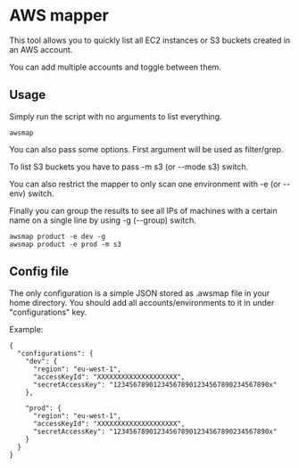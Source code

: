 # AWS mapper

This tool allows you to quickly list all EC2 instances or S3 buckets created
in an AWS account.

You can add multiple accounts and toggle between them.

## Usage

Simply run the script with no arguments to list everything.

```
awsmap
```

You can also pass some options. First argument will be used as filter/grep.

To list S3 buckets you have to pass -m s3 (or --mode s3) switch.

You can also restrict the mapper to only scan one environment with -e (or --env) switch.

Finally you can group the results to see all IPs of machines with a certain name
on a single line by using -g (--group) switch.

```
awsmap product -e dev -g
awsmap product -e prod -m s3
```

## Config file

The only configuration is a simple JSON stored as .awsmap file in your home directory.
You should add all accounts/environments to it in under "configurations" key.

Example:

```
{
  "configurations": {
    "dev": {
      "region": "eu-west-1",
      "accessKeyId": "XXXXXXXXXXXXXXXXXXXX",
      "secretAccessKey": "123456789012345678901234567890234567890x"
    },

    "prod": {
      "region": "eu-west-1",
      "accessKeyId": "XXXXXXXXXXXXXXXXXXXX",
      "secretAccessKey": "123456789012345678901234567890234567890x"
    }
  }
}

```
